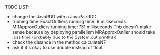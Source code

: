 TODO LIST:
- change the JavaRDD<Tuple> with a JavaPairRDD
- running time:
    ExactOutliers running time: 9 milliseconds
    MRApproxOutliers running time: 731 milliseconds
    This doesn't make sense because by deploying parallelism MRApproxOutlier should take less time (probably due to 
    the System.out.println())
- check the distance in the method calculateN7
- ask if it's okay to use double instead of float